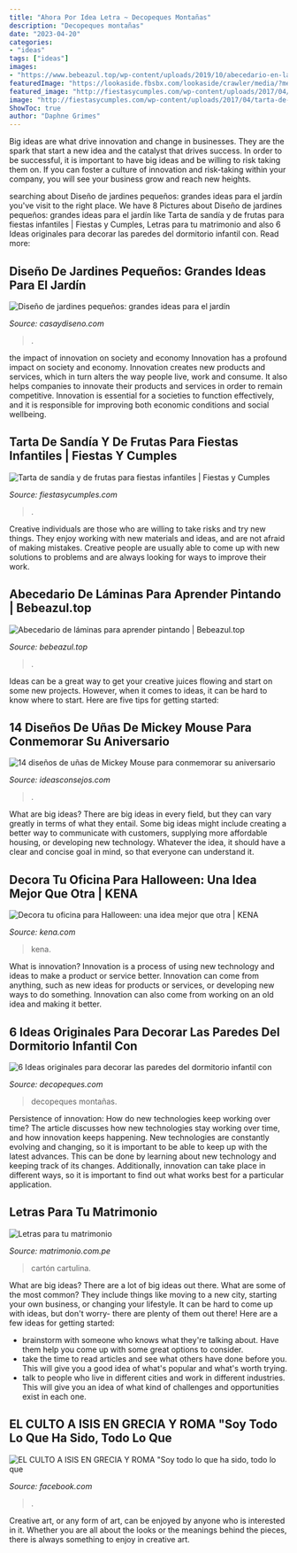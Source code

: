 ```yaml
---
title: "Ahora Por Idea Letra ~ Decopeques Montañas"
description: "Decopeques montañas"
date: "2023-04-20"
categories:
- "ideas"
tags: ["ideas"]
images:
- "https://www.bebeazul.top/wp-content/uploads/2019/10/abecedario-en-laminas-para-aprender-Bebeazul.top-6.jpg"
featuredImage: "https://lookaside.fbsbx.com/lookaside/crawler/media/?media_id=989777134425272"
featured_image: "http://fiestasycumples.com/wp-content/uploads/2017/04/tarta-de-sandias-y-frutas-para-fiestas-infantiles.jpg"
image: "http://fiestasycumples.com/wp-content/uploads/2017/04/tarta-de-sandias-y-frutas-para-fiestas-infantiles.jpg"
ShowToc: true
author: "Daphne Grimes"
---
```



Big ideas are what drive innovation and change in businesses. They are the spark that start a new idea and the catalyst that drives success. In order to be successful, it is important to have big ideas and be willing to risk taking them on. If you can foster a culture of innovation and risk-taking within your company, you will see your business grow and reach new heights.

	

		
searching about Diseño de jardines pequeños: grandes ideas para el jardín you've visit to the right place. We have 8 Pictures about Diseño de jardines pequeños: grandes ideas para el jardín like Tarta de sandía y de frutas para fiestas infantiles | Fiestas y Cumples, Letras para tu matrimonio and also 6 Ideas originales para decorar las paredes del dormitorio infantil con. Read more:
		
    
## Diseño De Jardines Pequeños: Grandes Ideas Para El Jardín

<img loading=lazy src="https://casaydiseno.com/wp-content/uploads/2015/06/diseno-de-jardines-pequenos-mesa-granito.jpeg" onerror="this.onerror=null;this.src='https://tse3.mm.bing.net/th?id=OIP.M_WSe2pv49si_LqzNMjyEwHaJ3&amp;pid=15.1';" alt="Diseño de jardines pequeños: grandes ideas para el jardín">

_Source: casaydiseno.com_

>. 

	

the impact of innovation on society and economy
Innovation has a profound impact on society and economy. Innovation creates new products and services, which in turn alters the way people live, work and consume. It also helps companies to innovate their products and services in order to remain competitive. Innovation is essential for a societies to function effectively, and it is responsible for improving both economic conditions and social wellbeing.

    
## Tarta De Sandía Y De Frutas Para Fiestas Infantiles | Fiestas Y Cumples

<img loading=lazy src="http://fiestasycumples.com/wp-content/uploads/2017/04/tarta-de-sandias-y-frutas-para-fiestas-infantiles.jpg" onerror="this.onerror=null;this.src='https://tse3.mm.bing.net/th?id=OIP.MZPgaXtPWUyduivFDSHfNQHaLH&amp;pid=15.1';" alt="Tarta de sandía y de frutas para fiestas infantiles | Fiestas y Cumples">

_Source: fiestasycumples.com_

>. 

	

Creative individuals are those who are willing to take risks and try new things. They enjoy working with new materials and ideas, and are not afraid of making mistakes. Creative people are usually able to come up with new solutions to problems and are always looking for ways to improve their work.

    
## Abecedario De Láminas Para Aprender Pintando | Bebeazul.top

<img loading=lazy src="https://www.bebeazul.top/wp-content/uploads/2019/10/abecedario-en-laminas-para-aprender-Bebeazul.top-6.jpg" onerror="this.onerror=null;this.src='https://tse3.mm.bing.net/th?id=OIP.JVb1HqkM72rHPNmQsRHKtQHaJ4&amp;pid=15.1';" alt="Abecedario de láminas para aprender pintando | Bebeazul.top">

_Source: bebeazul.top_

>. 

	

Ideas can be a great way to get your creative juices flowing and start on some new projects. However, when it comes to ideas, it can be hard to know where to start. Here are five tips for getting started: 

    
## 14 Diseños De Uñas De Mickey Mouse Para Conmemorar Su Aniversario

<img loading=lazy src="https://ideasconsejos.com/images/2020/11/mickey-mouse-nail-art-9.jpg" onerror="this.onerror=null;this.src='https://tse1.mm.bing.net/th?id=OIP.BS5GlAMhqIgGL8S_ge9E0gHaFB&amp;pid=15.1';" alt="14 diseños de uñas de Mickey Mouse para conmemorar su aniversario">

_Source: ideasconsejos.com_

>. 

	

What are big ideas?
There are big ideas in every field, but they can vary greatly in terms of what they entail. Some big ideas might include creating a better way to communicate with customers, supplying more affordable housing, or developing new technology. Whatever the idea, it should have a clear and concise goal in mind, so that everyone can understand it.

    
## Decora Tu Oficina Para Halloween: Una Idea Mejor Que Otra | KENA

<img loading=lazy src="https://kena.com/wp-content/uploads/2019/10/e4deff3dcb317fd9d7c9453efb6c5c5d.jpg" onerror="this.onerror=null;this.src='https://tse2.mm.bing.net/th?id=OIP.989m4YQWOYNBX8HAAapBhQHaJ4&amp;pid=15.1';" alt="Decora tu oficina para Halloween: una idea mejor que otra | KENA">

_Source: kena.com_

>kena. 

	

What is innovation?
Innovation is a process of using new technology and ideas to make a product or service better. Innovation can come from anything, such as new ideas for products or services, or developing new ways to do something. Innovation can also come from working on an old idea and making it better.

    
## 6 Ideas Originales Para Decorar Las Paredes Del Dormitorio Infantil Con

<img loading=lazy src="http://cdn.decopeques.com/wp-content/uploads/2014/10/decoracion-habitacion-infantil-monta%C3%B1as.jpg" onerror="this.onerror=null;this.src='https://tse3.mm.bing.net/th?id=OIP.noaBDYXvageT36hU3DPO9wHaJ5&amp;pid=15.1';" alt="6 Ideas originales para decorar las paredes del dormitorio infantil con">

_Source: decopeques.com_

>decopeques montañas. 

	

Persistence of innovation: How do new technologies keep working over time?
The article discusses how new technologies stay working over time, and how innovation keeps happening. New technologies are constantly evolving and changing, so it is important to be able to keep up with the latest advances. This can be done by learning about new technology and keeping track of its changes. Additionally, innovation can take place in different ways, so it is important to find out what works best for a particular application.

    
## Letras Para Tu Matrimonio

<img loading=lazy src="https://cdn0.matrimonio.com.pe/usr/8/0/1/8/cfb_193958.jpg" onerror="this.onerror=null;this.src='https://tse2.mm.bing.net/th?id=OIP.r96uAVNMDsUuFQ0IyEP8XwHaEK&amp;pid=15.1';" alt="Letras para tu matrimonio">

_Source: matrimonio.com.pe_

>cartón cartulina. 

	

What are big ideas?
There are a lot of big ideas out there. What are some of the most common? They include things like moving to a new city, starting your own business, or changing your lifestyle. It can be hard to come up with ideas, but don't worry- there are plenty of them out there! Here are a few ideas for getting started: 
- brainstorm with someone who knows what they're talking about. Have them help you come up with some great options to consider. 
- take the time to read articles and see what others have done before you. This will give you a good idea of what's popular and what's worth trying. 
- talk to people who live in different cities and work in different industries. This will give you an idea of what kind of challenges and opportunities exist in each one.

    
## EL CULTO A ISIS EN GRECIA Y ROMA &quot;Soy Todo Lo Que Ha Sido, Todo Lo Que

<img loading=lazy src="https://lookaside.fbsbx.com/lookaside/crawler/media/?media_id=989777134425272" onerror="this.onerror=null;this.src='https://tse4.mm.bing.net/th?id=OIP.0jyq1IzWhDVuykLJHY5oVgAAAA&amp;pid=15.1';" alt="EL CULTO A ISIS EN GRECIA Y ROMA &quot;Soy todo lo que ha sido, todo lo que">

_Source: facebook.com_

>. 

	

Creative art, or any form of art, can be enjoyed by anyone who is interested in it. Whether you are all about the looks or the meanings behind the pieces, there is always something to enjoy in creative art.

